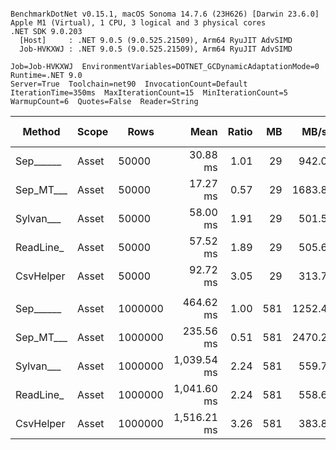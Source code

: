 ```

BenchmarkDotNet v0.15.1, macOS Sonoma 14.7.6 (23H626) [Darwin 23.6.0]
Apple M1 (Virtual), 1 CPU, 3 logical and 3 physical cores
.NET SDK 9.0.203
  [Host]     : .NET 9.0.5 (9.0.525.21509), Arm64 RyuJIT AdvSIMD
  Job-HVKXWJ : .NET 9.0.5 (9.0.525.21509), Arm64 RyuJIT AdvSIMD

Job=Job-HVKXWJ  EnvironmentVariables=DOTNET_GCDynamicAdaptationMode=0  Runtime=.NET 9.0  
Server=True  Toolchain=net90  InvocationCount=Default  
IterationTime=350ms  MaxIterationCount=15  MinIterationCount=5  
WarmupCount=6  Quotes=False  Reader=String  

```
| Method    | Scope | Rows    | Mean        | Ratio | MB  | MB/s   | ns/row | Allocated  | Alloc Ratio |
|---------- |------ |-------- |------------:|------:|----:|-------:|-------:|-----------:|------------:|
| Sep______ | Asset | 50000   |    30.88 ms |  1.01 |  29 |  942.0 |  617.5 |   13.48 MB |        1.00 |
| Sep_MT___ | Asset | 50000   |    17.27 ms |  0.57 |  29 | 1683.8 |  345.5 |   13.63 MB |        1.01 |
| Sylvan___ | Asset | 50000   |    58.00 ms |  1.91 |  29 |  501.5 | 1160.0 |   13.63 MB |        1.01 |
| ReadLine_ | Asset | 50000   |    57.52 ms |  1.89 |  29 |  505.6 | 1150.5 |   99.74 MB |        7.40 |
| CsvHelper | Asset | 50000   |    92.72 ms |  3.05 |  29 |  313.7 | 1854.4 |   13.64 MB |        1.01 |
|           |       |         |             |       |     |        |        |            |             |
| Sep______ | Asset | 1000000 |   464.62 ms |  1.00 | 581 | 1252.4 |  464.6 |  260.41 MB |        1.00 |
| Sep_MT___ | Asset | 1000000 |   235.56 ms |  0.51 | 581 | 2470.2 |  235.6 |  270.36 MB |        1.04 |
| Sylvan___ | Asset | 1000000 | 1,039.54 ms |  2.24 | 581 |  559.7 | 1039.5 |  260.57 MB |        1.00 |
| ReadLine_ | Asset | 1000000 | 1,041.60 ms |  2.24 | 581 |  558.6 | 1041.6 | 1991.05 MB |        7.65 |
| CsvHelper | Asset | 1000000 | 1,516.21 ms |  3.26 | 581 |  383.8 | 1516.2 |  260.58 MB |        1.00 |
